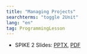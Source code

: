 ```yaml
---
title: "Managing Projects"
searchterms: "toggle 2Unit"
lang: "en"
tag: ProgrammingLesson
---
```

 <ul>
 <li class="ng-binding">SPIKE 2 Slides:
 <a href="ProgrammingLessons/ManagingProjects.pptx">PPTX</a>,
 <a href="ProgrammingLessons/ManagingProjects.pdf">PDF</a>
 </li>
 </ul>

